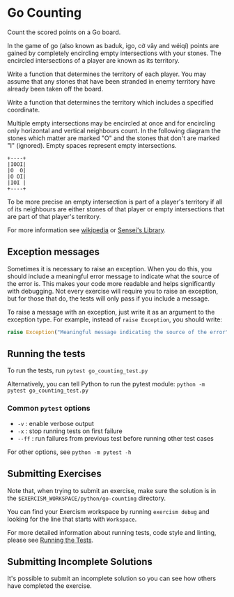# Go Counting

Count the scored points on a Go board.

In the game of go (also known as baduk, igo, cờ vây and wéiqí) points
are gained by completely encircling empty intersections with your
stones. The encircled intersections of a player are known as its
territory.

Write a function that determines the territory of each player. You may
assume that any stones that have been stranded in enemy territory have
already been taken off the board.

Write a function that determines the territory which includes a specified coordinate.

Multiple empty intersections may be encircled at once and for encircling
only horizontal and vertical neighbours count. In the following diagram
the stones which matter are marked "O" and the stones that don't are
marked "I" (ignored).  Empty spaces represent empty intersections.

```text
+----+
|IOOI|
|O  O|
|O OI|
|IOI |
+----+
```

To be more precise an empty intersection is part of a player's territory
if all of its neighbours are either stones of that player or empty
intersections that are part of that player's territory.

For more information see
[wikipedia](https://en.wikipedia.org/wiki/Go_%28game%29) or [Sensei's
Library](http://senseis.xmp.net/).


## Exception messages

Sometimes it is necessary to raise an exception. When you do this, you should include a meaningful error message to
indicate what the source of the error is. This makes your code more readable and helps significantly with debugging. Not
every exercise will require you to raise an exception, but for those that do, the tests will only pass if you include
a message.

To raise a message with an exception, just write it as an argument to the exception type. For example, instead of
`raise Exception`, you should write:

```python
raise Exception("Meaningful message indicating the source of the error")
```

## Running the tests

To run the tests, run `pytest go_counting_test.py`

Alternatively, you can tell Python to run the pytest module:
`python -m pytest go_counting_test.py`

### Common `pytest` options

- `-v` : enable verbose output
- `-x` : stop running tests on first failure
- `--ff` : run failures from previous test before running other test cases

For other options, see `python -m pytest -h`

## Submitting Exercises

Note that, when trying to submit an exercise, make sure the solution is in the `$EXERCISM_WORKSPACE/python/go-counting` directory.

You can find your Exercism workspace by running `exercism debug` and looking for the line that starts with `Workspace`.

For more detailed information about running tests, code style and linting,
please see [Running the Tests](http://exercism.io/tracks/python/tests).

## Submitting Incomplete Solutions

It's possible to submit an incomplete solution so you can see how others have completed the exercise.
